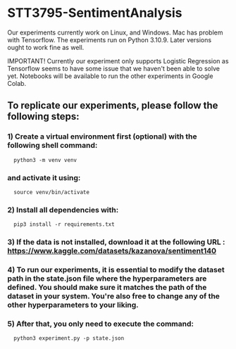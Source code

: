 # STT3795-SentimentAnalysis

Our experiments currently work on Linux, and Windows. Mac has problem with Tensorflow.
The experiments run on Python 3.10.9. Later versions ought to work fine as well.

IMPORTANT! Currently our experiment only supports Logistic Regression as Tensorflow seems to have some issue that we haven't been able to solve yet. Notebooks will be available to run the other experiments in Google Colab.

## To replicate our experiments, please follow the following steps:
  ### 1) Create a virtual environment first (optional) with the following shell command:
      python3 -m venv venv 
   ### and activate it using: 
      source venv/bin/activate

  ### 2) Install all dependencies with: 
      pip3 install -r requirements.txt

  ### 3) If the data is not installed, download it at the following URL : https://www.kaggle.com/datasets/kazanova/sentiment140
     
  ### 4) To run our experiments, it is essential to modify the dataset path in the state.json file where the hyperparameters are defined. You should make sure it matches the path of the dataset in your system. You're also free to change any of the other hyperparameters to your liking.

  ### 5) After that, you only need to execute the command: 
      python3 experiment.py -p state.json

